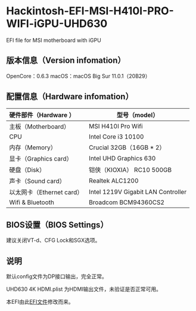 # Hackintosh-EFI-MSI-H410I-PRO-WIFI-iGPU-UHD630
EFI file for MSI motherboard with iGPU  
## 版本信息（Version infomation）  
OpenCore：0.6.3
macOS：macOS Big Sur 11.0.1（20B29）

## 配置信息（Hardware infomation）  

| 硬件部件（Hardware ）     | 型号（model）                      |
| :------------------------ | ---------------------------------- |
| 主板（Motherboard）       | MSI H410I Pro Wifi                 |
| CPU                       | Intel Core i3 10100                |
| 内存（Memory）            | Crucial 32GB（16GB * 2）           |
| 显卡（Graphics card）     | Intel UHD Graphics 630             |
| 硬盘（Disk）              | 铠侠（KIOXIA） RC10 500GB          |
| 声卡（Sound card）        | Realtek ALC1200                    |
| 以太网卡（Ethernet card） | Intel 1219V Gigabit LAN Controller |
| Wifi & Bluetooth          | Broadcom BCM94360CS2               |
## BIOS设置（BIOS Settings）

建议关闭VT-d、CFG Lock和SGX选项。

## 说明

默认config文件为DP接口输出，完全正常。

UHD630 4K HDMI.plist 为HDMI输出文件，未验证是否正常可用。



本EFI由此[EFI文件](https://github.com/cheneyxx/Hackintosh-10400-B460M-MORTAR)修改而来。

